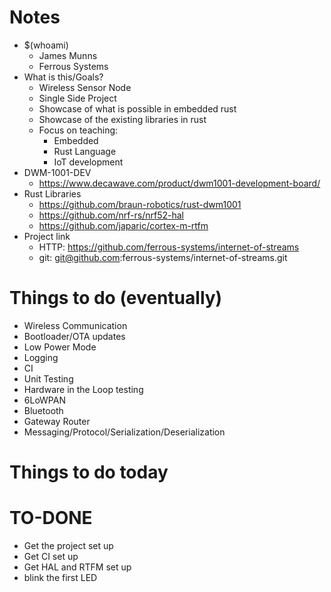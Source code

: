# Notes

* $(whoami)
    * James Munns
    * Ferrous Systems
* What is this/Goals?
    * Wireless Sensor Node
    * Single Side Project
    * Showcase of what is possible in embedded rust
    * Showcase of the existing libraries in rust
    * Focus on teaching:
        * Embedded
        * Rust Language
        * IoT development
* DWM-1001-DEV
    * https://www.decawave.com/product/dwm1001-development-board/
* Rust Libraries
    * https://github.com/braun-robotics/rust-dwm1001
    * https://github.com/nrf-rs/nrf52-hal
    * https://github.com/japaric/cortex-m-rtfm
* Project link
    * HTTP: https://github.com/ferrous-systems/internet-of-streams
    * git: git@github.com:ferrous-systems/internet-of-streams.git

# Things to do (eventually)

* Wireless Communication
* Bootloader/OTA updates
* Low Power Mode
* Logging
* CI
* Unit Testing
* Hardware in the Loop testing
* 6LoWPAN
* Bluetooth
* Gateway Router
* Messaging/Protocol/Serialization/Deserialization

# Things to do today


# TO-DONE

* Get the project set up
* Get CI set up
* Get HAL and RTFM set up
* blink the first LED
